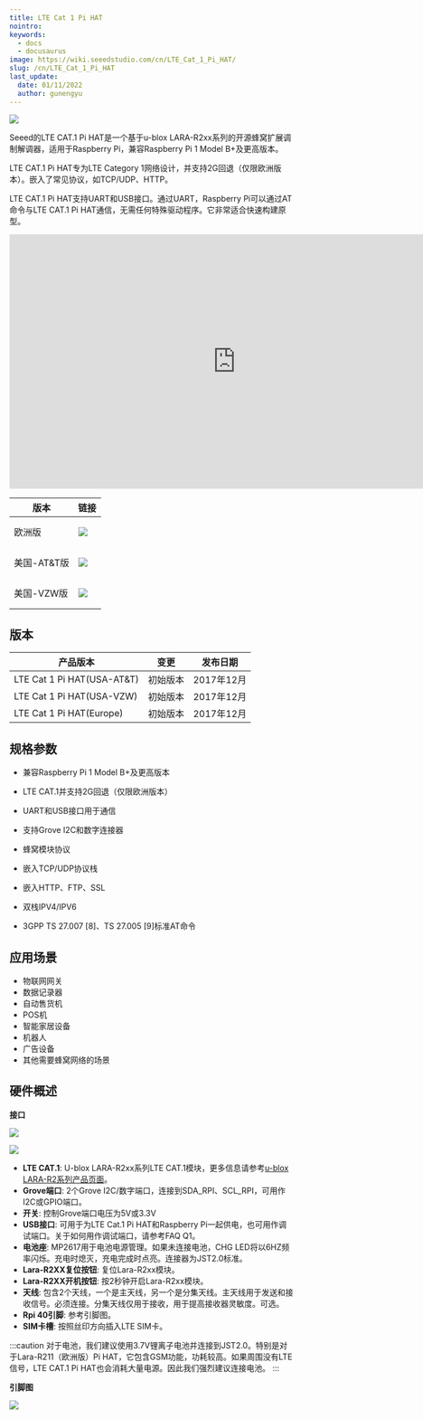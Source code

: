 ```yaml
---
title: LTE Cat 1 Pi HAT
nointro:
keywords:
  - docs
  - docusaurus
image: https://wiki.seeedstudio.com/cn/LTE_Cat_1_Pi_HAT/
slug: /cn/LTE_Cat_1_Pi_HAT
last_update:
  date: 01/11/2022
  author: gunengyu
---
```



![](https://files.seeedstudio.com/wiki/LTE_Cat_1_Pi_HAT/Img/overview.JPG)

Seeed的LTE CAT.1 Pi HAT是一个基于u-blox LARA-R2xx系列的开源蜂窝扩展调制解调器，适用于Raspberry Pi，兼容Raspberry Pi 1 Model B+及更高版本。

LTE CAT.1 Pi HAT专为LTE Category 1网络设计，并支持2G回退（仅限欧洲版本）。嵌入了常见协议，如TCP/UDP、HTTP。

LTE CAT.1 Pi HAT支持UART和USB接口。通过UART，Raspberry Pi可以通过AT命令与LTE CAT.1 Pi HAT通信，无需任何特殊驱动程序。它非常适合快速构建原型。

<iframe width="800" height="450" src="https://www.youtube.com/embed/nQmORk9_EQM" frameborder="0" allow="accelerometer; autoplay; encrypted-media; gyroscope; picture-in-picture" allowfullscreen></iframe>

|版本|链接|
|--|--|
|欧洲版<br/>|<p style={{}}><a href="https://www.seeedstudio.com/TE-Cat-1-Pi-HAT-%28Europe%29-p-3060.html" target="_blank"><img src="https://files.seeedstudio.com/wiki/wiki_english/docs/images/get_one_now_small.png" /></a></p>|
|美国-AT&T版<br/> |<p style={{}}><a href="https://www.seeedstudio.com/LTE-Cat-1-Pi-HAT-%28USA-AT%26T%29-p-3056.html" target="_blank"><img src="https://files.seeedstudio.com/wiki/wiki_english/docs/images/get_one_now_small.png" /></a></p>|
|美国-VZW版<br />|<p style={{}}><a href="https://www.seeedstudio.com/LTE-Cat-1-Pi-HAT-%28USA-VZW%29-p-3061.html" target="_blank"><img src="https://files.seeedstudio.com/wiki/wiki_english/docs/images/get_one_now_small.png" /></a></p>|

## 版本

| 产品版本              | 变更 | 发布日期 |
|------------------------------|---------|---------------|
| LTE Cat 1 Pi HAT(USA-AT&T)   | 初始版本 | 2017年12月      |
| LTE Cat 1 Pi HAT(USA-VZW)    | 初始版本 | 2017年12月      |
| LTE Cat 1 Pi HAT(Europe)     | 初始版本 | 2017年12月      |

## 规格参数

- 兼容Raspberry Pi 1 Model
B+及更高版本

- LTE CAT.1并支持2G回退（仅限欧洲版本）

- UART和USB接口用于通信

- 支持Grove I2C和数字连接器

- 蜂窝模块协议

- 嵌入TCP/UDP协议栈

- 嵌入HTTP、FTP、SSL

- 双栈IPV4/IPV6

- 3GPP TS 27.007 [8]、TS 27.005 [9]标准AT命令

## 应用场景

- 物联网网关
- 数据记录器
- 自动售货机
- POS机
- 智能家居设备
- 机器人
- 广告设备
- 其他需要蜂窝网络的场景

## 硬件概述

**接口**

![](https://files.seeedstudio.com/wiki/LTE_Cat_1_Pi_HAT/Img/interfaces1.png)

![](https://files.seeedstudio.com/wiki/LTE_Cat_1_Pi_HAT/Img/interfaces2.png)

- **LTE CAT.1**: U-blox LARA-R2xx系列LTE CAT.1模块，更多信息请参考[u-blox LARA-R2系列产品页面](https://www.u-blox.com/en/product/lara-r2-series)。
- **Grove端口**: 2个Grove I2C/数字端口，连接到SDA_RPI、SCL_RPI，可用作I2C或GPIO端口。
- **开关**: 控制Grove端口电压为5V或3.3V
- **USB接口**: 可用于为LTE Cat.1 Pi HAT和Raspberry Pi一起供电，也可用作调试端口。关于如何用作调试端口，请参考FAQ Q1。
- **电池座**: MP2617用于电池电源管理。如果未连接电池，CHG LED将以6HZ频率闪烁。充电时熄灭，充电完成时点亮。连接器为JST2.0标准。
- **Lara-R2XX复位按钮**: 复位Lara-R2xx模块。
- **Lara-R2XX开机按钮**: 按2秒钟开启Lara-R2xx模块。
- **天线**: 包含2个天线，一个是主天线，另一个是分集天线。主天线用于发送和接收信号。必须连接。分集天线仅用于接收，用于提高接收器灵敏度。可选。
- **Rpi 40引脚**: 参考引脚图。
- **SIM卡槽**: 按照丝印方向插入LTE SIM卡。

:::caution
    对于电池，我们建议使用3.7V锂离子电池并连接到JST2.0。特别是对于Lara-R211（欧洲版）Pi HAT，它包含GSM功能，功耗较高。如果周围没有LTE信号，LTE CAT.1 Pi HAT也会消耗大量电源。因此我们强烈建议连接电池。
:::

**引脚图**

![](https://files.seeedstudio.com/wiki/LTE_Cat_1_Pi_HAT/Img/pinout.jpg)

<div>
  <style type="text/css" dangerouslySetInnerHTML={{__html: "\n.tg  {border-collapse:collapse;border-spacing:0;}\n.tg td{font-family:Arial, sans-serif;font-size:14px;padding:10px 5px;border-style:solid;border-width:1px;overflow:hidden;word-break:normal;border-color:black;}\n.tg th{font-family:Arial, sans-serif;font-size:14px;font-weight:normal;padding:10px 5px;border-style:solid;border-width:1px;overflow:hidden;word-break:normal;border-color:black;}\n.tg .tg-us36{border-color:inherit;vertical-align:top}\n" }} />
  <table className="tg">
      <tbody><tr>
          <th className="tg-us36">引脚用途</th>
          <th className="tg-us36">Python (BCM)</th>
          <th className="tg-us36">WiringPi GPIO</th>
          <th className="tg-us36">名称</th>
          <th className="tg-us36" colSpan={2}>P1 引脚编号</th>
          <th className="tg-us36">名称</th>
          <th className="tg-us36">WiringPi GPIO</th>
          <th className="tg-us36">Python (BCM)</th>
          <th className="tg-us36">引脚用途</th>
        </tr>
        <tr>
          <td className="tg-us36">3V3_RPI</td>
          <td className="tg-us36" />
          <td className="tg-us36" />
          <td className="tg-us36">3.3v 直流电源</td>
          <td className="tg-us36">1</td>
          <td className="tg-us36">2</td>
          <td className="tg-us36">5v 直流电源</td>
          <td className="tg-us36" />
          <td className="tg-us36" />
          <td className="tg-us36">5V_RPI</td>
        </tr>
        <tr>
          <td className="tg-us36">SDA_RPI</td>
          <td className="tg-us36" />
          <td className="tg-us36">8</td>
          <td className="tg-us36">GPIO02 (SDA1, I2C)</td>
          <td className="tg-us36">3</td>
          <td className="tg-us36">4</td>
          <td className="tg-us36">5v 直流电源</td>
          <td className="tg-us36" />
          <td className="tg-us36" />
          <td className="tg-us36">5V_RPI</td>
        </tr>
        <tr>
          <td className="tg-us36">SCL_RPI</td>
          <td className="tg-us36" />
          <td className="tg-us36">9</td>
          <td className="tg-us36">GPIO03 (SCL1, I2C)</td>
          <td className="tg-us36">5</td>
          <td className="tg-us36">6</td>
          <td className="tg-us36">接地</td>
          <td className="tg-us36" />
          <td className="tg-us36" />
          <td className="tg-us36">GND</td>
        </tr>
        <tr>
          <td className="tg-us36">空闲</td>
          <td className="tg-us36">4</td>
          <td className="tg-us36">7</td>
          <td className="tg-us36">GPIO04</td>
          <td className="tg-us36">7</td>
          <td className="tg-us36">8</td>
          <td className="tg-us36">GPIO14 (TXD0)</td>
          <td className="tg-us36">15</td>
          <td className="tg-us36" />
          <td className="tg-us36">TX_RPI</td>
        </tr>
        <tr>
          <td className="tg-us36">GND</td>
          <td className="tg-us36" />
          <td className="tg-us36" />
          <td className="tg-us36">接地</td>
          <td className="tg-us36">9</td>
          <td className="tg-us36">10</td>
          <td className="tg-us36">GPIO15 (RXD0)</td>
          <td className="tg-us36">16</td>
          <td className="tg-us36" />
          <td className="tg-us36">RX_RPI</td>
        </tr>
        <tr>
          <td className="tg-us36">RTS_RPI</td>
          <td className="tg-us36">17</td>
          <td className="tg-us36">0</td>
          <td className="tg-us36">GPIO17</td>
          <td className="tg-us36">11</td>
          <td className="tg-us36">12</td>
          <td className="tg-us36">GPIO18</td>
          <td className="tg-us36">1</td>
          <td className="tg-us36">18</td>
          <td className="tg-us36">空闲</td>
        </tr>
        <tr>
          <td className="tg-us36">空闲</td>
          <td className="tg-us36">27</td>
          <td className="tg-us36">2</td>
          <td className="tg-us36">GPIO27</td>
          <td className="tg-us36">13</td>
          <td className="tg-us36">14</td>
          <td className="tg-us36">接地</td>
          <td className="tg-us36" />
          <td className="tg-us36" />
          <td className="tg-us36">GND</td>
        </tr>
        <tr>
          <td className="tg-us36">空闲</td>
          <td className="tg-us36">22</td>
          <td className="tg-us36">3</td>
          <td className="tg-us36">GPIO22</td>
          <td className="tg-us36">15</td>
          <td className="tg-us36">16</td>
          <td className="tg-us36">GPIO23</td>
          <td className="tg-us36">4</td>
          <td className="tg-us36">23</td>
          <td className="tg-us36">空闲</td>
        </tr>
        <tr>
          <td className="tg-us36">3V3_RPI</td>
          <td className="tg-us36" />
          <td className="tg-us36" />
          <td className="tg-us36">3.3v 直流电源</td>
          <td className="tg-us36">17</td>
          <td className="tg-us36">18</td>
          <td className="tg-us36">GPIO24</td>
          <td className="tg-us36">5</td>
          <td className="tg-us36">24</td>
          <td className="tg-us36">空闲</td>
        </tr>
        <tr>
          <td className="tg-us36">空闲</td>
          <td className="tg-us36" />
          <td className="tg-us36">12</td>
          <td className="tg-us36">GPIO10 (SPI0_MOSI)</td>
          <td className="tg-us36">19</td>
          <td className="tg-us36">20</td>
          <td className="tg-us36">接地</td>
          <td className="tg-us36" />
          <td className="tg-us36" />
          <td className="tg-us36">GND</td>
        </tr>
        <tr>
          <td className="tg-us36">空闲</td>
          <td className="tg-us36" />
          <td className="tg-us36">13</td>
          <td className="tg-us36">GPIO09 (SPI0_MISO)</td>
          <td className="tg-us36">21</td>
          <td className="tg-us36">22</td>
          <td className="tg-us36">GPIO25 </td>
          <td className="tg-us36">6</td>
          <td className="tg-us36">25</td>
          <td className="tg-us36">空闲</td>
        </tr>
        <tr>
          <td className="tg-us36">空闲</td>
          <td className="tg-us36" />
          <td className="tg-us36">14</td>
          <td className="tg-us36">GPIO11 (SPI0 SCLK)</td>
          <td className="tg-us36">23</td>
          <td className="tg-us36">24</td>
          <td className="tg-us36">GPIO08 (SPI0_CS0)</td>
          <td className="tg-us36">10</td>
          <td className="tg-us36" />
          <td className="tg-us36">空闲</td>
        </tr>
        <tr>
          <td className="tg-us36">GND</td>
          <td className="tg-us36" />
          <td className="tg-us36" />
          <td className="tg-us36">接地</td>
          <td className="tg-us36">25</td>
          <td className="tg-us36">26</td>
          <td className="tg-us36">GPIO07 (SPI0_CS1)</td>
          <td className="tg-us36">11</td>
          <td className="tg-us36" />
          <td className="tg-us36">空闲</td>
        </tr>
        <tr>
          <td className="tg-us36">空闲</td>
          <td className="tg-us36" />
          <td className="tg-us36">30</td>
          <td className="tg-us36">保留</td>
          <td className="tg-us36">27</td>
          <td className="tg-us36">28</td>
          <td className="tg-us36">保留</td>
          <td className="tg-us36">31</td>
          <td className="tg-us36" />
          <td className="tg-us36">空闲</td>
        </tr>
        <tr>
          <td className="tg-us36">LARA_PWR</td>
          <td className="tg-us36">5</td>
          <td className="tg-us36">21</td>
          <td className="tg-us36">GPIO05</td>
          <td className="tg-us36">29</td>
          <td className="tg-us36">30</td>
          <td className="tg-us36">接地</td>
          <td className="tg-us36" />
          <td className="tg-us36" />
          <td className="tg-us36">GND</td>
        </tr>
        <tr>
          <td className="tg-us36">LARA_RST</td>
          <td className="tg-us36">6</td>
          <td className="tg-us36">22</td>
          <td className="tg-us36">GPIO06</td>
          <td className="tg-us36">31</td>
          <td className="tg-us36">32</td>
          <td className="tg-us36">GPIO12</td>
          <td className="tg-us36">26</td>
          <td className="tg-us36">12</td>
          <td className="tg-us36">空闲</td>
        </tr>
        <tr>
          <td className="tg-us36">空闲</td>
          <td className="tg-us36">13</td>
          <td className="tg-us36">23</td>
          <td className="tg-us36">GPIO13</td>
          <td className="tg-us36">33</td>
          <td className="tg-us36">34</td>
          <td className="tg-us36">接地</td>
          <td className="tg-us36" />
          <td className="tg-us36" />
          <td className="tg-us36">GND</td>
        </tr>
        <tr>
          <td className="tg-us36">空闲</td>
          <td className="tg-us36">19</td>
          <td className="tg-us36">24</td>
          <td className="tg-us36">GPIO19(SPI1 MISO)</td>
          <td className="tg-us36">35</td>
          <td className="tg-us36">36</td>
          <td className="tg-us36">GPIO16(SPI1 CS0)</td>
          <td className="tg-us36">27</td>
          <td className="tg-us36">16</td>
          <td className="tg-us36">CTS_RPI</td>
        </tr>
        <tr>
          <td className="tg-us36">空闲</td>
          <td className="tg-us36">26</td>
          <td className="tg-us36">25</td>
          <td className="tg-us36">GPIO26</td>
          <td className="tg-us36">37</td>
          <td className="tg-us36">38</td>
          <td className="tg-us36">GPIO20(SPI1 MOSI)</td>
          <td className="tg-us36">28</td>
          <td className="tg-us36">20</td>
          <td className="tg-us36">空闲</td>
        </tr>
        <tr>
          <td className="tg-us36">GND</td>
          <td className="tg-us36" />
          <td className="tg-us36" />
          <td className="tg-us36">接地</td>
          <td className="tg-us36">39</td>
          <td className="tg-us36">40</td>
          <td className="tg-us36">GPIO21(SPI1 SCLK)</td>
          <td className="tg-us36">29</td>
          <td className="tg-us36">21</td>
          <td className="tg-us36">空闲</td>
        </tr>
      </tbody></table>
</div>

**尺寸**

![](https://files.seeedstudio.com/wiki/LTE_Cat_1_Pi_HAT/Img/Hard01.png)

<iframe src="https://3dwarehouse.sketchup.com/embed.html?mid=eeee1715-69fe-4e5e-a643-15a3c1f3510d" frameborder="0" scrolling="no" marginheight="0" marginwidth="0" width="800" height="450" allowfullscreen></iframe>

**版本**

现在我们已经制作了三个版本的 LTE Cat 1 Pi HAT。除了支持不同的网络外，它们几乎相同。您可能需要注意的是，只有欧洲版本支持 2G 网络。

| 版本     | 模块      | 网络    |
|----------|-----------|---------|
| 欧洲版   | LARA-R211 | 2G/4G   |
| 美国-AT&T | LARA-R203 | 4G      |
| 美国-VZW  | LARA-R204 | 4G      |

## 入门指南

### 硬件

:::note
    我们在下面的演示中使用 Raspberry Pi3 和 2018-04-18 [RASPBIAN STRETCH WITH DESKTOP](https://www.raspberrypi.org/downloads/raspbian/)。
:::

- 步骤 1. 将 LTE Cat 1 Pi HAT 堆叠在 Raspberry Pi 顶部并连接 2 根天线。

![](https://files.seeedstudio.com/wiki/LTE_Cat_1_Pi_HAT/Img/Rasp_Pi_HAT.jpg)

- 步骤 2. 同时连接鼠标、键盘和显示器。
- 步骤 3. 给 Raspberry Pi 供电。

### 软件

- 步骤 1. 使用 dtoverlay=pi3-disable-bt 来启用 Raspberry Pi3/Pi4 UART0。

```
sudo nano /boot/config.txt
```

然后在 config.txt 的底部添加 `dtoverlay=pi3-disable-bt` 和 `enable_uart=1`。它应该看起来像这样。

```bash
[all]
#dtoverlay=vc4-fkms-v3d
dtoverlay=pi3-disable-bt
enable_uart=1
```

- 步骤 2. 禁用系统服务以使用 UART0。

```
sudo systemctl disable hciuart 
```

:::note
    Pi3-disable-bt 禁用蓝牙设备并将 UART0/ttyAMA0 恢复到 GPIO 14 和 15。还需要禁用初始化调制解调器的系统服务，这样它就不会使用 UART：sudo systemctl disable hciuart。
:::

- 步骤 3. 删除 cmdline.txt 中的 console=serial0,115200。

```
sudo nano /boot/cmdline.txt
```

然后从字符串中删除 console=serial0,115200。

- 步骤 4. 重启 Raspberry Pi3/Pi4

```
sudo reboot
```

- 步骤 5. 运行以下命令来运行演示

```
cd ~
git clone https://github.com/Seeed-Studio/ublox_lara_r2_pi_hat.git
cd ublox_lara_r2_pi_hat
sudo python setup.py install
cd test
sudo python test01.py
```

- 步骤 6. 这是终端的输出。

```
pi@raspberrypi:~/Desktop/ublox_lara_r2_pi_hat/examples $ sudo python test01.py
40-pin GPIO header detected
Enabling CTS0 and RTS0 on GPIOs 16 and 17
rts cts on
waking up...
module name:  LARA-R211
RSSI:  3
```

## 常见问题

**Q1: 我们可以直接用 PC 与 LTE Cat 1 Pi HAT 通信吗？**

A1: 是的，有 2 种方式。一种是 USB，另一种是 UART 端口。

- 对于 USB，请使用 USB 线缆直接将 Pi HAT 与 PC 连接。然后下载并安装 [u-blox Cellular USB_Windows Driver, v2.0](https://www.u-blox.com/sites/default/files/ubloxCell_usbcdc_windows_3264_v2.0.0.0.exe.zip)。在设备管理器中，COM3 和 COM4 用于 AT 命令。我们可以使用任何串行 COM 监控工具来运行 AT 命令，或者使用评估软件 [m-center for Windows, version 1.11.0](https://www.u-blox.com/sites/default/files/products/tools/m-center-01.11.00.exe) for windows。

![](https://files.seeedstudio.com/wiki/LTE_Cat_1_Pi_HAT/Img/device_manager.png)

- 对于 UART 端口，请使用 [usb to serial adaptor](https://www.seeedstudio.com/UartSBee-V5-p-1752.html)，按照以下连接并使用波特率 115200。我们可以使用任何串行 COM 监控工具来运行 AT 命令。

|   USB 转 UART 适配器 | LTE Cat1 Pi HAT              |
|-----------------------|------------------------------|
| GND                   | Pin6-GND                     |
| TX                    | Pin8-TX_RPI                  |
| RX                    | Pin10-RX_RPI                 |
| NA                    | Pin11-RTS_RPI 连接到 Pin9-GND |

![](https://files.seeedstudio.com/wiki/LTE_Cat_1_Pi_HAT/Img/UART.png)

:::caution
    如果我们使用 UART 端口进行通信，请务必将 RTS_RPI 连接到 GND，如上图红色标记所示。
:::
**Q2: 你们有 AT 命令列表吗？**

A2: 这里是 [u-blox-CEL_ATCommands](https://files.seeedstudio.com/wiki/LTE_Cat_1_Pi_HAT/res/u-blox-CEL_ATCommands_(UBX-13002752).pdf)。

**Q3: Lara-R203/204/211 之间有什么区别？**

A3: 请参考 [u-blox LARA-R2 series product page](https://www.u-blox.com/en/product/lara-r2-series)。

**Q4: 如何为 LARA-203 注册到 AT&T 网络？**

A4: 请运行以下命令。

```
AT+COPS=2
AT+UMNOCONF=2
AT+COPS=0
```

您可以尝试以下命令来验证 AT&T 网络连接。

```
AT+UPSD=0,1,"AT&T"
AT+UPSDA=0,3
AT+UPING="www.google.com"
```

**Q5: 如何为 LARA-204 注册到 Verizon 网络？**

A5: 请运行以下命令。

```
AT+COPS=2
AT+UMNOCONF=3
AT+COPS=0
```

您可以尝试以下命令来验证 Verizon 网络连接。

```
AT+UPSD=0,1,"vzwinternet"
AT+UPSDA=0,3
AT+UPING="www.google.com"
```

## 资源

- **[PDF]** [LTE Cat.1 Pi HAT 原理图](https://files.seeedstudio.com/wiki/LTE_Cat_1_Pi_HAT/res/LTE%20CAT.1%20Pi%20HAT%20v1.0.pdf)
- **[PDF]** [u-blox-CEL_AT命令](https://files.seeedstudio.com/wiki/LTE_Cat_1_Pi_HAT/res/u-blox-CEL_ATCommands_(UBX-13002752).pdf)
- **[PDF]** [LARA-R2_数据手册](https://files.seeedstudio.com/wiki/LTE_Cat_1_Pi_HAT/res/LARA-R2_DataSheet_(UBX-16005783).pdf)
- **[PDF]** [LARA-R2_系统集成手册](https://files.seeedstudio.com/wiki/LTE_Cat_1_Pi_HAT/res/LARA-R2_SysIntegrManual_(UBX-16010573).pdf)
- **[PDF]** [AT命令示例应用笔记](https://files.seeedstudio.com/wiki/LTE_Cat_1_Pi_HAT/res/AT-CommandsExamples_AppNote_(UBX-13001820).pdf)

我们在 [geppetto](https://geppetto.seeedstudio.com/) 中提供了这个部件，通过 Seeed 和 Geppeto 轻松实现模块化电子设计。立即构建。[geppetto.seeedstudio.com](https://geppetto.seeedstudio.com/)

## 项目

**基于 LTE Pi HAT 的人脸识别智能锁**：人脸识别正变得越来越广泛应用，我们可以用它来制作智能锁。

<iframe frameborder='0' height='327.5' scrolling='no' src='https://project.seeedstudio.com/SeeedStudio/face-recognization-smart-lock-with-lte-pi-hat-abcec9/embed' width='350'></iframe>

## 技术支持与产品讨论

如果您有任何技术问题，请将问题提交到我们的[论坛](http://forum.seeedstudio.com/)。
感谢您选择我们的产品！我们在这里为您提供不同的支持，以确保您使用我们产品的体验尽可能顺畅。我们提供多种沟通渠道，以满足不同的偏好和需求。

<div class="button_tech_support_container">
<a href="https://forum.seeedstudio.com/" class="button_forum"></a>
<a href="https://www.seeedstudio.com/contacts" class="button_email"></a>
</div>

<div class="button_tech_support_container">
<a href="https://discord.gg/eWkprNDMU7" class="button_discord"></a>
<a href="https://github.com/Seeed-Studio/wiki-documents/discussions/69" class="button_discussion"></a>
</div>
